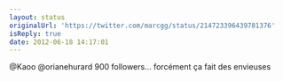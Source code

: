 ```yaml
---
layout: status
originalUrl: 'https://twitter.com/marcgg/status/214723396439781376'
isReply: true
date: 2012-06-18 14:17:01
---
```


@Kaoo @orianehurard 900 followers... forcément ça fait des envieuses
